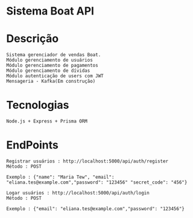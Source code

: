 # Sistema Boat API

# Descrição

    Sistema gerenciador de vendas Boat.
    Módulo gerenciamento de usuários
    Módulo gerenciamento de pagamentos
    Módulo gerenciamento de dívidas
    Módulo autenticação de users com JWT
    Mensageria - Kafka(Em construção)

# Tecnologias

    Node.js + Express + Prisma ORM

# EndPoints

    Registrar usuários : http://localhost:5000/api/auth/register
    Método : POST

    Exemplo : {"name": "Maria Tew", "email": "eliana.tes@example.com","password": "123456" "secret_code": "456"}

    Logar usuários : http://localhost:5000/api/auth/login
    Método : POST

    Exemplo : {"email": "eliana.tes@example.com","password": "123456"}
